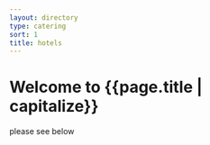 ```yaml
---
layout: directory
type: catering
sort: 1
title: hotels
---
```

# Welcome to {{page.title | capitalize}}

please see below
